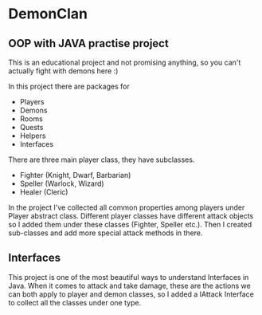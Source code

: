 # DemonClan

## OOP with JAVA practise project

This is an educational project and not promising anything, so you can't actually fight with demons here :)

In this project there are packages for

* Players
* Demons
* Rooms
* Quests
* Helpers
* Interfaces

There are three main player class, they have subclasses.

* Fighter (Knight, Dwarf, Barbarian)
* Speller (Warlock, Wizard)
* Healer (Cleric)

In the project I've collected all common properties among players under Player abstract class. Different player classes have different attack objects so I added them under these classes (Fighter, Speller etc.). Then I created sub-classes and add more special attack methods in there.

## Interfaces

This project is one of the most beautiful ways to understand Interfaces in Java. When it comes to attack and take damage, these are the actions we can both apply to player and demon classes, so I added a IAttack Interface to collect all the classes under one type. 
